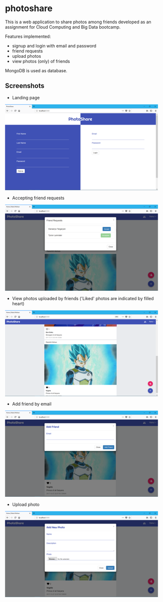 # photoshare

This is a web application to share photos among friends developed as an assignment for Cloud Computing and Big Data bootcamp.

Features implemented:
- signup and login with email and password
- friend requests
- upload photos
- view photos (only) of friends

MongoDB is used as database.

## Screenshots
- Landing page
<img src="/screenshots/01login.png" alt="Landing page"/>


- Accepting friend requests
<img src="/screenshots/02friend_requests.png" alt="Accepting friend requests"/>


- View photos uploaded by friends ('Liked' photos are indicated by filled heart)
<img src="/screenshots/03photo_feed.png" alt="View photos uploaded by friends"/>


- Add friend by email
<img src="/screenshots/04add_friend_email.png" alt="Add friend by email"/>


- Upload photo
<img src="/screenshots/05add_photo.png" alt="Upload photo"/>
